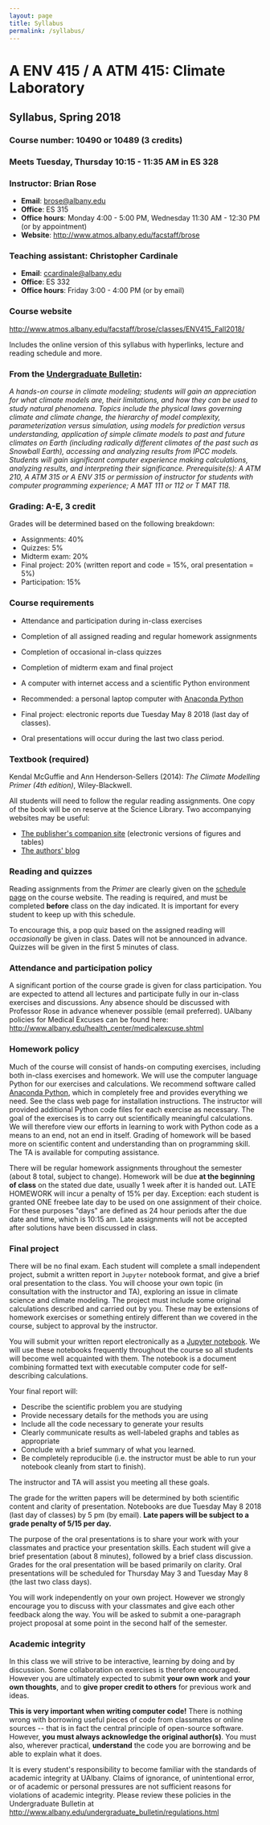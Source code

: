 ```yaml
---
layout: page
title: Syllabus
permalink: /syllabus/
---
```

# A ENV 415 / A ATM 415: Climate Laboratory

## Syllabus, Spring 2018

### Course number: 10490 or 10489  (3 credits)

### Meets Tuesday, Thursday 10:15 - 11:35 AM in ES 328

### Instructor: Brian Rose

- **Email**: <brose@albany.edu>
- **Office**: ES 315
- **Office hours**: Monday 4:00 - 5:00 PM, Wednesday 11:30 AM - 12:30 PM (or by appointment)
- **Website**: <http://www.atmos.albany.edu/facstaff/brose>

### Teaching assistant: Christopher Cardinale

- **Email**: <ccardinale@albany.edu>
- **Office**: ES 332
- **Office hours**: Friday 3:00 - 4:00 PM (or by email)

### Course website

<http://www.atmos.albany.edu/facstaff/brose/classes/ENV415_Fall2018/>

Includes the online version of this syllabus with hyperlinks, lecture and reading schedule and more.


### From the [Undergraduate Bulletin](http://www.albany.edu/undergraduate_bulletin/a_env.html):

*A hands-on course in climate modeling; students will gain an appreciation for what climate models are, their limitations, and how they can be used to study natural phenomena. Topics include the physical laws governing climate and climate change, the hierarchy of model complexity, parameterization versus simulation, using models for prediction versus understanding, application of simple climate models to past and future climates on Earth (including radically different climates of the past such as Snowball Earth), accessing and analyzing results from IPCC models. Students will gain significant computer experience making calculations, analyzing results, and interpreting their significance. Prerequisite(s): A ATM 210, A ATM 315 or A ENV 315 or permission of instructor for students with computer programming experience; A MAT 111 or 112 or T MAT 118.*


### Grading: A-E, 3 credit

Grades will be determined based on the following breakdown:

- Assignments: 40%
- Quizzes: 5%
- Midterm exam: 20%
- Final project: 20% (written report and code = 15%, oral presentation = 5%)
- Participation: 15%


### Course requirements

- Attendance and participation during in-class exercises
- Completion of all assigned reading and regular homework assignments
- Completion of occasional in-class quizzes
- Completion of midterm exam and final project
- A computer with internet access and a scientific Python environment
- Recommended: a personal laptop computer with [Anaconda Python](https://www.continuum.io/downloads)
- Final project: electronic reports due Tuesday May 8 2018 (last day of classes).
- Oral presentations will occur during the last two class period.

### Textbook (required)

Kendal McGuffie and Ann Henderson-Sellers (2014): *The Climate Modelling Primer (4th edition)*, Wiley-Blackwell.

All students will need to follow the regular reading assignments. One copy of the book will be on reserve at the Science Library. Two accompanying websites may be useful:

- [The publisher's companion site](http://www.wiley.com/go/mcguffie/climatemodellingprimer) (electronic versions of figures and tables)
- [The authors' blog](http://www.climatemodellingprimer.net)


### Reading and quizzes

Reading assignments from the *Primer* are clearly given on the [schedule page](http://www.atmos.albany.edu/facstaff/brose/classes/ENV415_Fall2016/schedule.html) on the course website. The reading is required, and must be completed **before** class on the day indicated. It is important for every student to keep up with this schedule.

To encourage this, a pop quiz based on the assigned reading will *occasionally* be given in class. Dates will not be announced in advance. Quizzes will be given in the first 5 minutes of class.  

### Attendance and participation policy

A significant portion of the course grade is given for class participation.
You are expected to attend all lectures and participate fully in our in-class exercises and discussions.
Any absence should be discussed with Professor Rose in advance whenever possible (email preferred).
UAlbany policies for Medical Excuses can be found here:
<http://www.albany.edu/health_center/medicalexcuse.shtml>


### Homework policy

Much of the course will consist of hands-on computing exercises, including both in-class exercises and homework. We will use the computer language Python for our exercises and calculations. We recommend software called [Anaconda Python](https://www.continuum.io/downloads), which in completely free and provides everything we need. See the class web page for installation instructions. The instructor will provided additional Python code files for each exercise as necessary. The goal of the exercises is to carry out scientifically meaningful calculations. We will therefore view our efforts in learning to work with Python code as a means to an end, not an end in itself. Grading of homework will be based more on scientific content and understanding than on programming skill. The TA is available for computing assistance.

There will be regular homework assignments throughout the semester (about 8 total, subject to change). Homework will be due **at the beginning of class** on the stated due date, usually 1 week after it is handed out. LATE HOMEWORK will incur a penalty of 15% per day. Exception: each student is granted ONE freebee late day to be used on one assignment of their choice. For these purposes "days" are defined as 24 hour periods after the due date and time, which is 10:15 am. Late assignments will not be accepted after solutions have been discussed in class.


### Final project

There will be no final exam. Each student will complete a small independent project, submit a written report in `Jupyter` notebook format, and give a brief oral presentation to the class. You will choose your own topic (in consultation with the instructor and TA), exploring an issue in climate science and climate modeling. The project must include some original calculations described and carried out by you. These may be extensions of homework exercises or something entirely different than we covered in the course, subject to approval by the instructor.

You will submit your written report electronically as a [Jupyter notebook](http://jupyter-notebook-beginner-guide.readthedocs.io/en/latest/what_is_jupyter.html). We will use these notebooks frequently throughout the course so all students will become well acquainted with them. The notebook is a document combining formatted text with executable computer code for self-describing calculations.

Your final report will:

- Describe the scientific problem you are studying
- Provide necessary details for the methods you are using
- Include all the code necessary to generate your results
- Clearly communicate results as well-labeled graphs and tables as appropriate
- Conclude with a brief summary of what you learned.
- Be completely reproducible (i.e. the instructor must be able to run your notebook cleanly from start to finish).

The instructor and TA will assist you meeting all these goals.

The grade for the written papers will be determined by both scientific content and clarity of presentation. Notebooks are due Tuesday May 8 2018 (last day of classes) by 5 pm (by email). **Late papers will be subject to a grade penalty of 5/15 per day.**

The purpose of the oral presentations is to share your work with your classmates and practice your presentation skills. Each student will give a brief presentation (about 8 minutes), followed by a brief class discussion. Grades for the oral presentation will be based primarily on clarity. Oral presentations will be scheduled for Thursday May 3 and Tuesday May 8 (the last two class days).

You will work independently on your own project. However we strongly encourage you to discuss with your classmates and give each other feedback along the way. You will be asked to submit a one-paragraph project proposal at some point in the second half of the semester.


### Academic integrity

In this class we will strive to be interactive, learning by doing and by discussion. Some collaboration on exercises is therefore encouraged. However you are ultimately expected to submit **your own work** and **your own thoughts**, and to **give proper credit to others** for previous work and ideas.

**This is very important when writing computer code!** There is nothing wrong with borrowing useful pieces of code from classmates or online sources -- that is in fact the central principle of open-source software. However, **you must always acknowledge the original author(s)**. You must also, wherever practical, **understand** the code you are borrowing and be able to explain what it does.

It is every student's responsibility to become familiar with the standards of academic integrity at UAlbany. Claims of ignorance, of unintentional error, or of academic or personal pressures are not sufficient reasons for violations of academic integrity. Please review these policies in the Undergraduate Bulletin at <http://www.albany.edu/undergraduate_bulletin/regulations.html>
